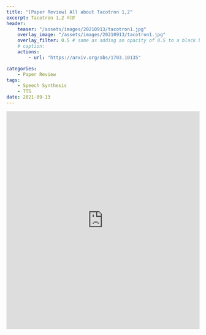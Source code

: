 ```yaml
---
title: "[Paper Review] All about Tacotron 1,2"
excerpt: Tacotron 1,2 리뷰
header:
    teaser: "/assets/images/20210913/tacotron1.jpg"
    overlay_image: "/assets/images/20210913/tacotron1.jpg"
    overlay_filter: 0.5 # same as adding an opacity of 0.5 to a black background
    # caption: 
    actions:
        - url: "https://arxiv.org/abs/1703.10135"

categories: 
    - Paper Review
tags: 
    - Speech Synthesis
    - TTS
date: 2021-09-13
---
```



<style>
.responsive-wrap iframe{ max-width: 100%;}
</style>
<div class="responsive-wrap">
<!-- this is the embed code provided by Google -->
  <iframe src="https://docs.google.com/presentation/d/e/2PACX-1vRQsWYQPwtUz55M5UxNdc7IephyOFP_7P9fUpyyE4ydQVzM0zbo9pXujee6m2BQ8qQ7z3K8U3chxOMT/embed?start=false&loop=false&delayms=3000" frameborder="0" width="960" height="569" allowfullscreen="true" mozallowfullscreen="true" webkitallowfullscreen="true"></iframe>
<!-- Google embed ends -->
</div>

